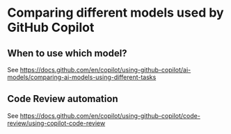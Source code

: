 # Comparing different models used by GitHub Copilot

## When to use which model?

See https://docs.github.com/en/copilot/using-github-copilot/ai-models/comparing-ai-models-using-different-tasks


## Code Review automation

See <https://docs.github.com/en/copilot/using-github-copilot/code-review/using-copilot-code-review>
